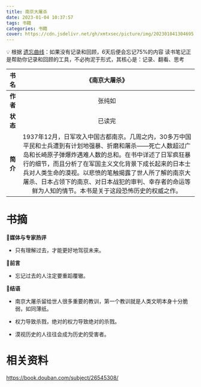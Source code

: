 ```yaml
---
title: 南京大屠杀
date: 2023-01-04 10:37:57
tags: 书籍
categories: 书籍
cover: https://cdn.jsdelivr.net/gh/xmtxsec/picture/img/202301041304695.jpg
---
```




💡  根据 [遗忘曲线](https://baike.baidu.com/item/%E9%81%97%E5%BF%98%E6%9B%B2%E7%BA%BF/7278665?fr=aladdin)：如果没有记录和回顾，6天后便会忘记75%的内容
      读书笔记正是帮助你记录和回顾的工具，不必拘泥于形式，其核心是：记录、翻看、思考



| **书名** | 《南京大屠杀》 |
| :-: | :-: |
| **作者** | 张纯如 |
| **状态** |  已读完 |
| **简介** | 1937年12月，日军攻入中国古都南京。几周之内，30多万中国平民和士兵遭到有计划地强暴、折磨和屠杀——死亡人数超过广岛和长崎原子弹爆炸遇难人数的总和。在书中详述了日军疯狂暴行的细节，而且分析了在军国主义文化背景下成长起来的日本士兵对人类生命的漠视。以悲愤的笔触揭露了世人所了解的南京大屠杀、日本占领下的南京、对日本战犯的审判、幸存者的命运等鲜为人知的情节。本书是关于这段恐怖历史的权威之作。 |



# 书摘

📖**媒体与专家热评**

- 只有理解过去，才能更好地驾驭未来。

**📖前言**

- 忘记过去的人注定要重蹈覆辙。

**📖结语**

- 南京大屠杀留给世人很多重要的教训，第一个教训就是人类文明本身十分脆弱，如同薄纸。

- 权力导致杀戮，绝对的权力导致绝对的杀戮。

- 漠视历史的人往往会成为历史的受害者。

  


# 相关资料

https://book.douban.com/subject/26545308/